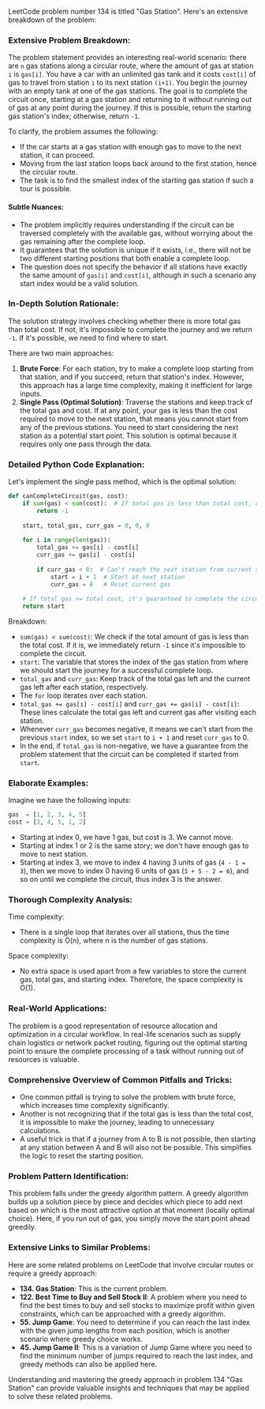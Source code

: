 LeetCode problem number 134 is titled "Gas Station". Here's an extensive breakdown of the problem:

### Extensive Problem Breakdown:

The problem statement provides an interesting real-world scenario: there are `n` gas stations along a circular route, where the amount of gas at station `i` is `gas[i]`. You have a car with an unlimited gas tank and it costs `cost[i]` of gas to travel from station `i` to its next station `(i+1)`. You begin the journey with an empty tank at one of the gas stations. The goal is to complete the circuit once, starting at a gas station and returning to it without running out of gas at any point during the journey. If this is possible, return the starting gas station's index; otherwise, return `-1`.

To clarify, the problem assumes the following:
- If the car starts at a gas station with enough gas to move to the next station, it can proceed.
- Moving from the last station loops back around to the first station, hence the circular route.
- The task is to find the smallest index of the starting gas station if such a tour is possible.

#### Subtle Nuances:

- The problem implicitly requires understanding if the circuit can be traversed completely with the available gas, without worrying about the gas remaining after the complete loop.
- It guarantees that the solution is unique if it exists, i.e., there will not be two different starting positions that both enable a complete loop.
- The question does not specify the behavior if all stations have exactly the same amount of `gas[i]` and `cost[i]`, although in such a scenario any start index would be a valid solution.
  
### In-Depth Solution Rationale:

The solution strategy involves checking whether there is more total gas than total cost. If not, it's impossible to complete the journey and we return `-1`. If it's possible, we need to find where to start.

There are two main approaches:
1. **Brute Force**: For each station, try to make a complete loop starting from that station, and if you succeed, return that station's index. However, this approach has a large time complexity, making it inefficient for large inputs.
2. **Single Pass (Optimal Solution)**: Traverse the stations and keep track of the total gas and cost. If at any point, your gas is less than the cost required to move to the next station, that means you cannot start from any of the previous stations. You need to start considering the next station as a potential start point. This solution is optimal because it requires only one pass through the data.

### Detailed Python Code Explanation:

Let's implement the single pass method, which is the optimal solution:

```python
def canCompleteCircuit(gas, cost):
    if sum(gas) < sum(cost):  # If total gas is less than total cost, return -1.
        return -1
        
    start, total_gas, curr_gas = 0, 0, 0
    
    for i in range(len(gas)):
        total_gas += gas[i] - cost[i]
        curr_gas += gas[i] - cost[i]
        
        if curr_gas < 0:  # Can't reach the next station from current start
            start = i + 1  # Start at next station
            curr_gas = 0   # Reset current gas
    
    # If total gas >= total cost, it's guaranteed to complete the circuit.
    return start
```

Breakdown:
- `sum(gas) < sum(cost)`: We check if the total amount of gas is less than the total cost. If it is, we immediately return `-1` since it's impossible to complete the circuit.
- `start`: The variable that stores the index of the gas station from where we should start the journey for a successful complete loop.
- `total_gas` and `curr_gas`: Keep track of the total gas left and the current gas left after each station, respectively.
- The `for` loop iterates over each station.
- `total_gas += gas[i] - cost[i]` and `curr_gas += gas[i] - cost[i]`: These lines calculate the total gas left and current gas after visiting each station.
- Whenever `curr_gas` becomes negative, it means we can't start from the previous `start` index, so we set `start` to `i + 1` and reset `curr_gas` to 0.
- In the end, if `total_gas` is non-negative, we have a guarantee from the problem statement that the circuit can be completed if started from `start`.

### Elaborate Examples:

Imagine we have the following inputs:

```python
gas  = [1, 2, 3, 4, 5]
cost = [3, 4, 5, 1, 2]
```

- Starting at index 0, we have 1 gas, but cost is 3. We cannot move.
- Starting at index 1 or 2 is the same story; we don't have enough gas to move to next station.
- Starting at index 3, we move to index 4 having 3 units of gas (`4 - 1 = 3`), then we move to index 0 having 6 units of gas (`3 + 5 - 2 = 6`), and so on until we complete the circuit, thus index 3 is the answer.

### Thorough Complexity Analysis:

Time complexity:
- There is a single loop that iterates over all stations, thus the time complexity is O(n), where n is the number of gas stations.

Space complexity:
- No extra space is used apart from a few variables to store the current gas, total gas, and starting index. Therefore, the space complexity is O(1).

### Real-World Applications:

The problem is a good representation of resource allocation and optimization in a circular workflow. In real-life scenarios such as supply chain logistics or network packet routing, figuring out the optimal starting point to ensure the complete processing of a task without running out of resources is valuable.

### Comprehensive Overview of Common Pitfalls and Tricks:

- One common pitfall is trying to solve the problem with brute force, which increases time complexity significantly.
- Another is not recognizing that if the total gas is less than the total cost, it is impossible to make the journey, leading to unnecessary calculations.
- A useful trick is that if a journey from A to B is not possible, then starting at any station between A and B will also not be possible. This simplifies the logic to reset the starting position.

### Problem Pattern Identification:

This problem falls under the greedy algorithm pattern. A greedy algorithm builds up a solution piece by piece and decides which piece to add next based on which is the most attractive option at that moment (locally optimal choice). Here, if you run out of gas, you simply move the start point ahead greedily.

### Extensive Links to Similar Problems:

Here are some related problems on LeetCode that involve circular routes or require a greedy approach:
- **134. Gas Station**: This is the current problem.
- **122. Best Time to Buy and Sell Stock II**: A problem where you need to find the best times to buy and sell stocks to maximize profit within given constraints, which can be approached with a greedy algorithm.
- **55. Jump Game**: You need to determine if you can reach the last index with the given jump lengths from each position, which is another scenario where greedy choice works.
- **45. Jump Game II**: This is a variation of Jump Game where you need to find the minimum number of jumps required to reach the last index, and greedy methods can also be applied here.

Understanding and mastering the greedy approach in problem 134 "Gas Station" can provide valuable insights and techniques that may be applied to solve these related problems.